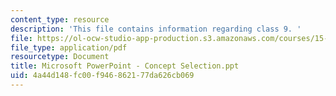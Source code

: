 ```yaml
---
content_type: resource
description: 'This file contains information regarding class 9. '
file: https://ol-ocw-studio-app-production.s3.amazonaws.com/courses/15-783j-product-design-and-development-spring-2006/4a44d148fc00f946862177da626cb069_cls9_cncpt_sel_6.pdf
file_type: application/pdf
resourcetype: Document
title: Microsoft PowerPoint - Concept Selection.ppt
uid: 4a44d148-fc00-f946-8621-77da626cb069
---
```

